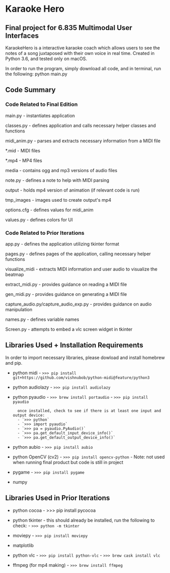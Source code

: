 # Karaoke Hero

## Final project for 6.835 Multimodal User Interfaces

KaraokeHero is a interactive karaoke coach which allows users to see the notes of a song juxtaposed with their own voice in real time. Created in Python 3.6, and tested only on macOS.

In order to run the program, simply download all code, and in terminal, run the following:
python main.py

## Code Summary

### Code Related to Final Edition

main.py - instantiates application

classes.py - defines application and calls necessary helper classes and functions

midi_anim.py - parses and extracts necessary information from a MIDI file

\*.mid - MIDI files

\*.mp4 - MP4 files

media - contains ogg and mp3 versions of audio files

note.py - defines a note to help with MIDI parsing

output - holds mp4 version of animation (if relevant code is run)

tmp_images - images used to create output's mp4

options.cfg - defines values for midi_anim

values.py - defines colors for UI

### Code Related to Prior Iterations

app.py - defines the application utilizing tkinter format

pages.py - defines pages of the application, calling necessary helper functions

visualize_midi - extracts MIDI information and user audio to visualize the beatmap

extract_midi.py - provides guidance on reading a MIDI file

gen_midi.py - provides guidance on generating a MIDI file

capture_audio.py/capture_audio_exp.py - provides guidance on audio manipulation

names.py - defines variable names

Screen.py - attempts to embed a vlc screen widget in tkinter

## Libraries Used + Installation Requirements

In order to import necessary libraries, please dowload and install homebrew and pip.

- python midi - `>>> pip install git+https://github.com/vishnubob/python-midi@feature/python3`

- python audiolazy - `>>> pip install audiolazy`

- python pyaudio - `>>> brew install portaudio` - `>>> pip install pyaudio`

      	once installed, check to see if there is at least one input and output device:
      	- `>>> python`
      	- `>>> import pyaudio`
      	- `>>> pa = pyaudio.PyAudio()`
      	- `>>> pa.get_default_input_device_info()`
      	- `>>> pa.get_default_output_device_info()`

- python aubio - `>>> pip install aubio`

- python OpenCV (cv2) - `>>> pip install opencv-python` - Note: not used when running final product but code is still in project

- pygame - `>>> pip install pygame`

- numpy

## Libraries Used in Prior Iterations

- python cocoa - >>> pip install pycocoa

- python tkinter - this should already be installed, run the following to check: - `>>> python -m tkinter`

- moviepy - `>>> pip install moviepy`

- matplotlib

- python vlc - `>>> pip install python-vlc` - `>>> brew cask install vlc`

- ffmpeg (for mp4 making) - `>>> brew install ffmpeg`
